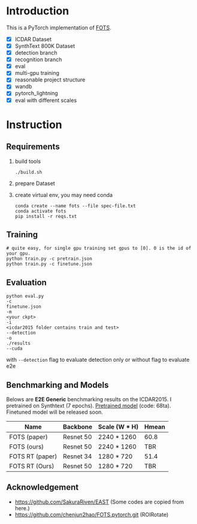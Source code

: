 # Introduction

This is a PyTorch implementation of [FOTS](https://arxiv.org/abs/1801.01671).

 - [x] ICDAR Dataset 
 - [x] SynthText 800K Dataset
 - [x] detection branch 
 - [x] recognition branch
 - [x] eval
 - [x] multi-gpu training
 - [x] reasonable project structure
 - [x] wandb
 - [x] pytorch_lightning
 - [x] eval with different scales

# Instruction

## Requirements

1. build tools

   ```
   ./build.sh
   ```

2. prepare Dataset

3. create virtual env, you may need conda
   ```
   conda create --name fots --file spec-file.txt
   conda activate fots
   pip install -r reqs.txt
   ```


## Training

   ```
   # quite easy, for single gpu training set gpus to [0]. 0 is the id of your gpu.
   python train.py -c pretrain.json
   python train.py -c finetune.json

   ```
   
## Evaluation

```
python eval.py 
-c
finetune.json
-m
<your ckpt>
-i
<icdar2015 folder contains train and test>
--detection    
-o
./results
--cuda
```

with `--detection` flag to evaluate detection only or without flag to evaluate e2e

## Benchmarking and Models 
Belows are **E2E Generic** benchmarking results on the ICDAR2015. I pretrained on Synthtext (7 epochs).  [Pretrained model](https://pan.baidu.com/s/18RR9J7TvuZn4LUCv2eJmHQ) (code: 68ta). Finetuned model will be released soon.



| Name            | Backbone  | Scale (W * H) | Hmean |
|-----------------|-----------|---------------|-------|
| FOTS (paper)    | Resnet 50 | 2240 * 1260   | 60.8  |
| FOTS (ours)     | Resnet 50 | 2240 * 1260   | TBR   |
| FOTS RT (paper) | Resnet 34 | 1280 * 720    | 51.4  |
| FOTS RT (Ours) | Resnet 50 | 1280 * 720    | TBR   |



## Acknowledgement
- https://github.com/SakuraRiven/EAST (Some codes are copied from here.)
- https://github.com/chenjun2hao/FOTS.pytorch.git (ROIRotate)
